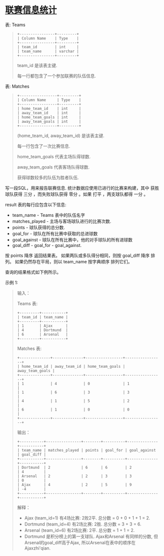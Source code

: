#  [联赛信息统计](https://leetcode.cn/problems/league-statistics)

表: Teams
> ```
> +----------------+---------+
> | Column Name    | Type    |
> +----------------+---------+
> | team_id        | int     |
> | team_name      | varchar |
> +----------------+---------+
> ```
> team_id 是该表主键.
> 
> 每一行都包含了一个参加联赛的队伍信息.
 

表: Matches
> ```
> +-----------------+---------+
> | Column Name     | Type    |
> +-----------------+---------+
> | home_team_id    | int     |
> | away_team_id    | int     |
> | home_team_goals | int     |
> | away_team_goals | int     |
> +-----------------+---------+
> ```
> (home_team_id, away_team_id) 是该表主键.
> 
> 每一行包含了一次比赛信息.
> 
> home_team_goals 代表主场队得球数.
> 
> away_team_goals 代表客场队得球数.
> 
> 获得球数较多的队伍为胜者队伍.
 

写一段SQL，用来报告联赛信息. 统计数据应使用已进行的比赛来构建，其中 获胜 球队获得 三分 ，而失败球队获得 零分 。如果 打平 ，两支球队都得 一分 。

result 表的每行应包含以下信息:

- team_name - Teams 表中的队伍名字
- matches_played - 主场与客场球队进行的比赛次数.
- points - 球队获得的总分数.
- goal_for - 球队在所有比赛中获取的总进球数
- goal_against - 球队在所有比赛中，他的对手球队的所有进球数
- goal_diff - goal_for - goal_against.

按 points 降序 返回结果表。 如果两队或多队得分相同，则按 goal_diff 降序 排列。 如果仍然存在平局，则以 team_name 按字典顺序 排列它们。

查询的结果格式如下例所示。

 

示例 1:

> 输入：
> 
> Teams 表:
> ```
> +---------+-----------+
> | team_id | team_name |
> +---------+-----------+
> | 1       | Ajax      |
> | 4       | Dortmund  |
> | 6       | Arsenal   |
> +---------+-----------+
> ```
> Matches 表:
> ```
> +--------------+--------------+-----------------+-----------------+
> | home_team_id | away_team_id | home_team_goals | away_team_goals |
> +--------------+--------------+-----------------+-----------------+
> | 1            | 4            | 0               | 1               |
> | 1            | 6            | 3               | 3               |
> | 4            | 1            | 5               | 2               |
> | 6            | 1            | 0               | 0               |
> +--------------+--------------+-----------------+-----------------+
> ```
> 输出：
> ```
> +-----------+----------------+--------+----------+--------------+-----------+
> | team_name | matches_played | points | goal_for | goal_against | goal_diff |
> +-----------+----------------+--------+----------+--------------+-----------+
> | Dortmund  | 2              | 6      | 6        | 2            | 4         |
> | Arsenal   | 2              | 2      | 3        | 3            | 0         |
> | Ajax      | 4              | 2      | 5        | 9            | -4        |
> +-----------+----------------+--------+----------+--------------+-----------+
> ```
> 解释：
> 
> - Ajax (team_id=1) 有4场比赛: 2败2平. 总分数 = 0 + 0 + 1 + 1 = 2.
> - Dortmund (team_id=4) 有2场比赛: 2胜. 总分数 = 3 + 3 = 6.
> - Arsenal (team_id=6) 有2场比赛: 2平. 总分数 = 1 + 1 = 2.
> - Dortmund 是积分榜上的第一支球队. Ajax和Arsenal 有同样的分数, 但Arsenal的goal_diff高于Ajax, 所以Arsenal在表中的顺序在Ajaxzhi'qian.